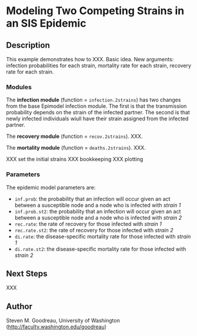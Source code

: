 # Modeling Two Competing Strains in an SIS Epidemic

## Description
This example demonstrates how to XXX. Basic idea. New arguments: infection probabilities for each strain, mortality rate for each strain, recovery rate for each strain.

### Modules
The **infection module** (function = `infection.2strains`) has two changes from the base Epimodel infection module.  The first is that the transmission probability depends on the strain of the infected partner. The second is that newly infected individuals wiull have their strain assigned from the infected partner.

The **recovery module** (function = `recov.2strains`). XXX.

The **mortality module** (function = `deaths.2strains`). XXX.

XXX set the initial strains
XXX bookkeeping 
XXX plotting

### Parameters
The epidemic model parameters are:

* `inf.prob`: the probability that an infection will occur given an act between a susceptible node and a node who is infected with *strain 1* 
* `inf.prob.st2`: the probability that an infection will occur given an act between a susceptible node and a node who is infected with *strain 2*
* `rec.rate`: the rate of recovery for those infected with *strain 1*
* `rec.rate.st2`: the rate of recovery for those infected with *strain 2* 
* `di.rate`: the disease-specific mortality rate for those infected with *strain 1* 
* `di.rate.st2`: the disease-specific mortality rate for those infected with *strain 2* 

## Next Steps
XXX

## Author
Steven M. Goodreau, University of Washington (http://faculty.washington.edu/goodreau)